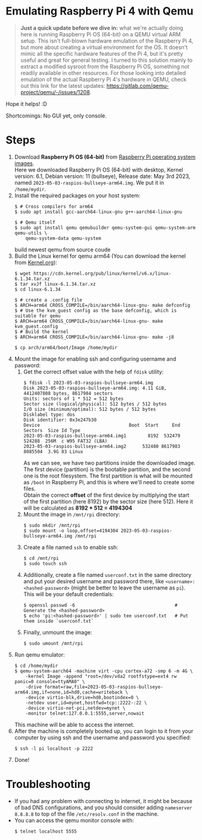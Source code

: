 # Emulating Raspberry Pi 4 with Qemu

> **Just a quick update before we dive in:** what we're actually doing here is running Raspberry Pi OS (64-bit) on a QEMU virtual ARM setup. This isn't full-blown hardware emulation of the Raspberry Pi 4, but more about creating a virtual environment for the OS. It doesn't mimic all the specific hardware features of the Pi 4, but it's pretty useful and great for general testing. I turned to this solution mainly to extract a modified sysroot from the Raspberry Pi OS, something not readily available in other resources. For those looking into detailed emulation of the actual Raspberry Pi 4's hardware in QEMU, check out this link for the latest updates: https://gitlab.com/qemu-project/qemu/-/issues/1208.

Hope it helps! :D

Shortcomings: No GUI yet, only console.

# Steps

1. Download **Raspberry Pi OS (64-bit)** from [Raspberry Pi operating system images](https://www.raspberrypi.com/software/operating-systems/#raspberry-pi-os-64-bit). <br>Here we downloaded Raspberry Pi OS (64-bit) with desktop, Kernel version: 6.1, Debian version: 11 (bullseye), Release date: May 3rd 2023, named `2023-05-03-raspios-bullseye-arm64.img`. We put it in `/home/mydir`.
3. Install the required packages on your host system:
    ```shell
    $ # Cross compilers for arm64
    $ sudo apt install gcc-aarch64-linux-gnu g++-aarch64-linux-gnu
    
    $ # Qemu itself
    $ sudo apt install qemu qemubuilder qemu-system-gui qemu-system-arm qemu-utils \
        qemu-system-data qemu-system
    ```
    build newest qemu from source coude
4. Build the Linux kernel for qemu arm64 (You can download the kernel from [Kernel.org](https://www.kernel.org/)):
    ```shell
    $ wget https://cdn.kernel.org/pub/linux/kernel/v6.x/linux-6.1.34.tar.xz
    $ tar xvJf linux-6.1.34.tar.xz
    $ cd linux-6.1.34
    
    $ # create a .config file
    $ ARCH=arm64 CROSS_COMPILE=/bin/aarch64-linux-gnu- make defconfig
    $ # Use the kvm_guest config as the base defconfig, which is suitable for qemu
    $ ARCH=arm64 CROSS_COMPILE=/bin/aarch64-linux-gnu- make kvm_guest.config
    $ # Build the kernel
    $ ARCH=arm64 CROSS_COMPILE=/bin/aarch64-linux-gnu- make -j8

    $ cp arch/arm64/boot/Image /home/mydir
    ```
3. Mount the image for enabling ssh and configuring username and password:
    1. Get the correct offset value with the help of `fdisk` utility:
        ```shell
        $ fdisk -l 2023-05-03-raspios-bullseye-arm64.img
        Disk 2023-05-03-raspios-bullseye-arm64.img: 4.11 GiB, 4412407808 bytes, 8617984 sectors
        Units: sectors of 1 * 512 = 512 bytes
        Sector size (logical/physical): 512 bytes / 512 bytes
        I/O size (minimum/optimal): 512 bytes / 512 bytes
        Disklabel type: dos
        Disk identifier: 0x3e247b30
        Device                                 Boot  Start     End Sectors  Size Id Type
        2023-05-03-raspios-bullseye-arm64.img1        8192  532479  524288  256M  c W95 FAT32 (LBA)
        2023-05-03-raspios-bullseye-arm64.img2      532480 8617983 8085504  3.9G 83 Linux
        ```
        As we can see, we have two partitions inside the downloaded image. The first device (partition) is the bootable partition, and the second one is the root filesystem. The first partition is what will be mounted as `/boot` in Raspberry Pi, and this is where we'll need to create some files.
        <br>Obtain the correct **offset** of the first device by multiplying the start of the first partition (here 8192) by the sector size (here 512).
Here it will be calculated as **8192 * 512 = 4194304**
    2. Mount the image in `/mnt/rpi` directory:
        ```shell
        $ sudo mkdir /mnt/rpi
        $ sudo mount -o loop,offset=4194304 2023-05-03-raspios-bullseye-arm64.img /mnt/rpi
        ```
    3. Create a file named `ssh` to enable ssh:
        ```shell
        $ cd /mnt/rpi
        $ sudo touch ssh
        ```
    4. Additionally, create a file named `userconf.txt` in the same directory and put your desired username and password there, like `<username>:<hashed-password>` (might be better to leave the username as `pi`). This will be your default credentials:
        ```shell
        $ openssl passwd -6                                     # Generate the <hashed-password>
        $ echo 'pi:<hashed-password>' | sudo tee userconf.txt   # Put them inside `userconf.txt`
        ```
    5. Finally, unmount the image:
        ```shell
        $ sudo umount /mnt/rpi
        ```
4. Run qemu emulator:
    ```shell
    $ cd /home/mydir
    $ qemu-system-aarch64 -machine virt -cpu cortex-a72 -smp 6 -m 4G \
        -kernel Image -append "root=/dev/vda2 rootfstype=ext4 rw panic=0 console=ttyAMA0" \
        -drive format=raw,file=2023-05-03-raspios-bullseye-arm64.img,if=none,id=hd0,cache=writeback \
        -device virtio-blk,drive=hd0,bootindex=0 \
        -netdev user,id=mynet,hostfwd=tcp::2222-:22 \
        -device virtio-net-pci,netdev=mynet \
        -monitor telnet:127.0.0.1:5555,server,nowait
    ```
    This machine will be able to access the internet.
5. After the machine is completely booted up, you can login to it from your computer by using ssh and the username and password you specified:
    ```shell
    $ ssh -l pi localhost -p 2222
    ```
6. Done!

# Troubleshooting

* If you had any problem with connecting to internet, it might be because of bad DNS configurations, and you should consider adding `nameserver 8.8.8.8` to top of the file `/etc/resolv.conf` in the machine. 
* You can access the qemu monitor console with:
    ```shell
    $ telnet localhost 5555
    ```

